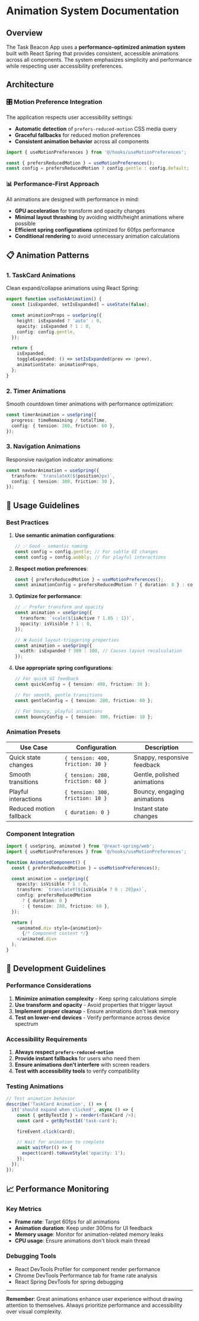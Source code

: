 # Animation System Documentation

## Overview

The Task Beacon App uses a **performance-optimized animation system** built with React Spring that
provides consistent, accessible animations across all components. The system emphasizes simplicity
and performance while respecting user accessibility preferences.

## Architecture

### 🎛️ **Motion Preference Integration**

The application respects user accessibility settings:

- **Automatic detection** of `prefers-reduced-motion` CSS media query
- **Graceful fallbacks** for reduced motion preferences
- **Consistent animation behavior** across all components

```typescript
import { useMotionPreferences } from '@/hooks/useMotionPreferences';

const { prefersReducedMotion } = useMotionPreferences();
const config = prefersReducedMotion ? config.gentle : config.default;
```

### 📊 **Performance-First Approach**

All animations are designed with performance in mind:

- **GPU acceleration** for transform and opacity changes
- **Minimal layout thrashing** by avoiding width/height animations where possible
- **Efficient spring configurations** optimized for 60fps performance
- **Conditional rendering** to avoid unnecessary animation calculations

## 📋 **Animation Patterns**

### **1. TaskCard Animations**

Clean expand/collapse animations using React Spring:

```typescript
export function useTaskAnimation() {
  const [isExpanded, setIsExpanded] = useState(false);

  const animationProps = useSpring({
    height: isExpanded ? 'auto' : 0,
    opacity: isExpanded ? 1 : 0,
    config: config.gentle,
  });

  return {
    isExpanded,
    toggleExpanded: () => setIsExpanded(prev => !prev),
    animationState: animationProps,
  };
}
```

### **2. Timer Animations**

Smooth countdown timer animations with performance optimization:

```typescript
const timerAnimation = useSpring({
  progress: timeRemaining / totalTime,
  config: { tension: 280, friction: 60 },
});
```

### **3. Navigation Animations**

Responsive navigation indicator animations:

```typescript
const navbarAnimation = useSpring({
  transform: `translateX(${position}px)`,
  config: { tension: 300, friction: 30 },
});
```

## 🚀 **Usage Guidelines**

### **Best Practices**

1. **Use semantic animation configurations**:

   ```typescript
   // ✅ Good - semantic naming
   const config = config.gentle; // For subtle UI changes
   const config = config.wobbly; // For playful interactions
   ```

2. **Respect motion preferences**:

   ```typescript
   const { prefersReducedMotion } = useMotionPreferences();
   const animationConfig = prefersReducedMotion ? { duration: 0 } : config.default;
   ```

3. **Optimize for performance**:

   ```typescript
   // ✅ Prefer transform and opacity
   const animation = useSpring({
     transform: `scale(${isActive ? 1.05 : 1})`,
     opacity: isVisible ? 1 : 0,
   });

   // ❌ Avoid layout-triggering properties
   const animation = useSpring({
     width: isExpanded ? 300 : 100, // Causes layout recalculation
   });
   ```

4. **Use appropriate spring configurations**:

   ```typescript
   // For quick UI feedback
   const quickConfig = { tension: 400, friction: 30 };

   // For smooth, gentle transitions
   const gentleConfig = { tension: 280, friction: 60 };

   // For bouncy, playful animations
   const bouncyConfig = { tension: 300, friction: 10 };
   ```

### **Animation Presets**

| Use Case                | Configuration                    | Description                 |
| ----------------------- | -------------------------------- | --------------------------- |
| Quick state changes     | `{ tension: 400, friction: 30 }` | Snappy, responsive feedback |
| Smooth transitions      | `{ tension: 280, friction: 60 }` | Gentle, polished animations |
| Playful interactions    | `{ tension: 300, friction: 10 }` | Bouncy, engaging animations |
| Reduced motion fallback | `{ duration: 0 }`                | Instant state changes       |

### **Component Integration**

```typescript
import { useSpring, animated } from '@react-spring/web';
import { useMotionPreferences } from '@/hooks/useMotionPreferences';

function AnimatedComponent() {
  const { prefersReducedMotion } = useMotionPreferences();

  const animation = useSpring({
    opacity: isVisible ? 1 : 0,
    transform: `translateY(${isVisible ? 0 : 20}px)`,
    config: prefersReducedMotion
      ? { duration: 0 }
      : { tension: 280, friction: 60 },
  });

  return (
    <animated.div style={animation}>
      {/* Component content */}
    </animated.div>
  );
}
```

## 🔧 **Development Guidelines**

### **Performance Considerations**

1. **Minimize animation complexity** - Keep spring calculations simple
2. **Use transform and opacity** - Avoid properties that trigger layout
3. **Implement proper cleanup** - Ensure animations don't leak memory
4. **Test on lower-end devices** - Verify performance across device spectrum

### **Accessibility Requirements**

1. **Always respect `prefers-reduced-motion`**
2. **Provide instant fallbacks** for users who need them
3. **Ensure animations don't interfere** with screen readers
4. **Test with accessibility tools** to verify compatibility

### **Testing Animations**

```typescript
// Test animation behavior
describe('TaskCard Animation', () => {
  it('should expand when clicked', async () => {
    const { getByTestId } = render(<TaskCard />);
    const card = getByTestId('task-card');

    fireEvent.click(card);

    // Wait for animation to complete
    await waitFor(() => {
      expect(card).toHaveStyle('opacity: 1');
    });
  });
});
```

## 📈 **Performance Monitoring**

### **Key Metrics**

- **Frame rate**: Target 60fps for all animations
- **Animation duration**: Keep under 300ms for UI feedback
- **Memory usage**: Monitor for animation-related memory leaks
- **CPU usage**: Ensure animations don't block main thread

### **Debugging Tools**

- React DevTools Profiler for component render performance
- Chrome DevTools Performance tab for frame rate analysis
- React Spring DevTools for spring debugging

---

**Remember**: Great animations enhance user experience without drawing attention to themselves.
Always prioritize performance and accessibility over visual complexity.
